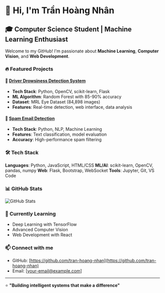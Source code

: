 # 👋 Hi, I'm Trần Hoàng Nhân

## 🎓 Computer Science Student | Machine Learning Enthusiast

Welcome to my GitHub! I'm passionate about **Machine Learning**, **Computer Vision**, and **Web Development**.

### 🔥 Featured Projects

#### 🚗 [Driver Drowsiness Detection System](https://github.com/tran-hoang-nhan/drowsiness-detection)
- **Tech Stack**: Python, OpenCV, scikit-learn, Flask
- **ML Algorithm**: Random Forest with 85-90% accuracy
- **Dataset**: MRL Eye Dataset (84,898 images)
- **Features**: Real-time detection, web interface, data analysis

#### 📧 [Spam Email Detection](https://github.com/tran-hoang-nhan/Spam-Email-Detection)
- **Tech Stack**: Python, NLP, Machine Learning
- **Features**: Text classification, model evaluation
- **Accuracy**: High-performance spam filtering

### 🛠️ Tech Stack

**Languages**: Python, JavaScript, HTML/CSS
**ML/AI**: scikit-learn, OpenCV, pandas, numpy
**Web**: Flask, Bootstrap, WebSocket
**Tools**: Jupyter, Git, VS Code

### 📊 GitHub Stats

![GitHub Stats](https://github-readme-stats.vercel.app/api?username=tran-hoang-nhan&show_icons=true&theme=radical)

### 🌱 Currently Learning
- Deep Learning with TensorFlow
- Advanced Computer Vision
- Web Development with React

### 📫 Connect with me
- GitHub: [https://github.com/tran-hoang-nhan](https://github.com/tran-hoang-nhan)
- Email: [your-email@example.com]

---
⭐ **"Building intelligent systems that make a difference"**
